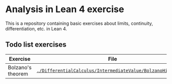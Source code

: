 # Analysis in Lean 4 exercise

This is a repository containing basic exercises about limits, continuity, differentiation, etc. in Lean 4.

## Todo list exercises

| Exercise | File | Difficulty |
|---|---|---|
| Bolzano's theorem | [`./DifferentialCalculus/IntermediateValue/BolzanoHints.lean`](./DifferentialCalculus/IntermediateValue/BolzanoHints.lean) | 3/5 |
